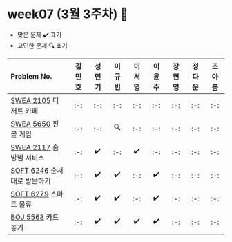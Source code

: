 # week07 (3월 3주차) :pencil:

- 맞은 문제 :heavy_check_mark: 표기
- 고민한 문제 :mag: 표기



|Problem No.|김민호|성민기|이규빈|이서영|이윤주|장현영|정다운|조아름|
|:---------------------------|:-----:|:-----:|:-----:|:-----:|:-----:|:-----:|:-----:|:-----:|
|[SWEA 2105](https://swexpertacademy.com/main/code/problem/problemDetail.do?contestProbId=AV5VwAr6APYDFAWu) 디저트 카페|:-:|:-:|:-:|:-:|:-:|:-:|:-:|:-:|
|[SWEA 5650](https://swexpertacademy.com/main/code/problem/problemDetail.do?contestProbId=AWXRF8s6ezEDFAUo) 핀볼 게임|:-:|:-:|:mag:|:-:|:-:|:-:|:-:|:-:|
|[SWEA 2117](https://swexpertacademy.com/main/code/problem/problemDetail.do?contestProbId=AV5V61LqAf8DFAW) 홈 방범 서비스|:-:|:heavy_check_mark:|:-:|:heavy_check_mark:|:-:|:-:|:-:|:-:|
|[SOFT 6246](https://softeer.ai/practice/6246) 순서대로 방문하기|:-:|:heavy_check_mark:|:heavy_check_mark:|:-:|:heavy_check_mark:|:-:|:-:|:-:|
|[SOFT 6279](https://softeer.ai/practice/6279) 스마트 물류|:-:|:heavy_check_mark:|:heavy_check_mark:|:-:|:heavy_check_mark:|:-:|:-:|:-:|
|[BOJ 5568](https://www.acmicpc.net/problem/5568) 카드 놓기|:-:|:heavy_check_mark:|:heavy_check_mark:|:heavy_check_mark:|:heavy_check_mark:|:-:|:-:|:-:|


